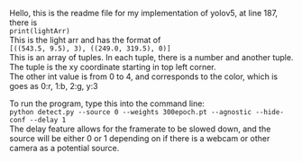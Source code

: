 Hello, this is the readme file for my implementation of yolov5, at line 187, there is  
```print(lightArr)```  
This is the light arr and has the format of  
```[((543.5, 9.5), 3), ((249.0, 319.5), 0)]```  
This is an array of tuples. In each tuple, there is a number and another tuple. The tuple is the xy coordinate starting in top left corner.  
The other int value is from 0 to 4, and corresponds to the color, which is goes as 0:r, 1:b, 2:g, y:3  

To run the program, type this into the command line:  
```python detect.py --source 0 --weights 300epoch.pt --agnostic --hide-conf --delay 1```  
The delay feature allows for the framerate to be slowed down, and the source will be either 0 or 1 depending on if there is a webcam or other camera as a potential source.
